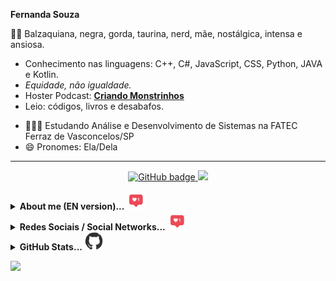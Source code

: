 **Fernanda Souza** 

👩🏾‍ Balzaquiana, negra, gorda, taurina, nerd, mãe, nostálgica, intensa e ansiosa. 
* Conhecimento nas linguagens: C++, C#, JavaScript, CSS, Python, JAVA e Kotlin.
* *Equidade, não igualdade.* 
* Hoster Podcast: [**Criando Monstrinhos**](https://anchor.fm/criando-monstrinhos/)
* Leio: códigos, livros e desabafos.

- 👩🏾‍🎓 Estudando Análise e Desenvolvimento de Sistemas na FATEC Ferraz de Vasconcelos/SP
- 😄 Pronomes: Ela/Dela
--------------------------------------------------------------------------
<p align="center">
  <a href="https://github.com/leitoraincomum?tab=followers">
    <img src="https://img.shields.io/github/followers/leitoraincomum?label=Followers&logo=GitHub&style=for-the-badge" alt="GitHub badge" />
  </a>
  <a href="http://twitter.com/leitoraincomum">
    <img src="https://img.shields.io/twitter/follow/leitoraincomum?label=Twitter&logo=twitter&style=for-the-badge" />
  </a>
</p>
<section><details align="left">
  <summary><b> About me (EN version)...</b></i> <img src="https://github.com/leitoraincomum/leitoraincomum/blob/master/like.gif?raw=true" width="30px"> </summary>

👩🏾‍ Balzaquian, black girl, fat, taurine, nerd, mother, nostalgic, intense and anxious.
* Knowledge in languages: C++, C#, JavaScript, CSS, Python, JAVA e Kotlin.
* *Equity, not equality.* 
* Hoster Podcast: [**Criando Monstrinhos**](https://anchor.fm/criando-monstrinhos/)
* I read: codes, books and outbursts.

- 🇧🇷 - Brasilian- 👩🏾‍🎓 I'm student Analysis and Systems Development on FATEC Ferraz de Vasconcelos/SP
- 😄 Pronouns: She/Her
  
</section>
<section><details align="left">
  <summary><b>Redes Sociais / Social Networks...</b></i> <img src="https://github.com/leitoraincomum/leitoraincomum/blob/master/like.gif?raw=true" width="30px"> </summary>
👥 https://linklist.bio/leitoraincomum
</section>
<section>
<details align="left">
  <summary><b>GitHub Stats...</b></i> <img src="https://github.com/leitoraincomum/leitoraincomum/blob/master/github.gif?raw=true" width="30px"> </summary>

**GitHub Stats / Estatísticas GitHub**

![Github stats](https://github-readme-stats.vercel.app/api?username=leitoraincomum&hide=issues&theme=tokyonight&show_icons=true&hide_border=false&count_private=true&include_all_commits=true&line_height=24.5)
[![Top Langs](https://github-readme-stats.vercel.app/api/top-langs/?username=leitoraincomum&layout=compact&theme=tokyonight&langs_count=10&line_height=24.5)](https://github.com/leitoraincomum/github-readme-stats)</details>
</section>

![](https://komarev.com/ghpvc/?username=leitoraincomum&color=blue&style=flat)
